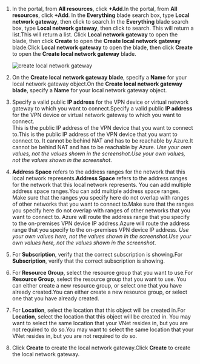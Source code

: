 1. <span data-ttu-id="fca36-101">In the portal, from **All resources**, click **+Add**.</span><span class="sxs-lookup"><span data-stu-id="fca36-101">In the portal, from **All resources**, click **+Add**.</span></span> <span data-ttu-id="fca36-102">In the **Everything** blade search box, type **Local network gateway**, then click to search.</span><span class="sxs-lookup"><span data-stu-id="fca36-102">In the **Everything** blade search box, type **Local network gateway**, then click to search.</span></span> <span data-ttu-id="fca36-103">This will return a list.</span><span class="sxs-lookup"><span data-stu-id="fca36-103">This will return a list.</span></span> <span data-ttu-id="fca36-104">Click **Local network gateway** to open the blade, then click **Create** to open the **Create local network gateway** blade.</span><span class="sxs-lookup"><span data-stu-id="fca36-104">Click **Local network gateway** to open the blade, then click **Create** to open the **Create local network gateway** blade.</span></span>

    ![create local network gateway](https://docstestmedia1.blob.core.windows.net/azure-media/includes/media/vpn-gateway-add-lng-s2s-rm-portal-include/createlng.png)
2. <span data-ttu-id="fca36-106">On the **Create local network gateway blade**, specify a **Name** for your local network gateway object.</span><span class="sxs-lookup"><span data-stu-id="fca36-106">On the **Create local network gateway blade**, specify a **Name** for your local network gateway object.</span></span>
3. <span data-ttu-id="fca36-107">Specify a valid public **IP address** for the VPN device or virtual network gateway to which you want to connect.</span><span class="sxs-lookup"><span data-stu-id="fca36-107">Specify a valid public **IP address** for the VPN device or virtual network gateway to which you want to connect.</span></span><br><span data-ttu-id="fca36-108">This is the public IP address of the VPN device that you want to connect to.</span><span class="sxs-lookup"><span data-stu-id="fca36-108">This is the public IP address of the VPN device that you want to connect to.</span></span> <span data-ttu-id="fca36-109">It cannot be behind NAT and has to be reachable by Azure.</span><span class="sxs-lookup"><span data-stu-id="fca36-109">It cannot be behind NAT and has to be reachable by Azure.</span></span> <span data-ttu-id="fca36-110">*Use your own values, not the values shown in the screenshot*.</span><span class="sxs-lookup"><span data-stu-id="fca36-110">*Use your own values, not the values shown in the screenshot*.</span></span>
4. <span data-ttu-id="fca36-111">**Address Space** refers to the address ranges for the network that this local network represents.</span><span class="sxs-lookup"><span data-stu-id="fca36-111">**Address Space** refers to the address ranges for the network that this local network represents.</span></span> <span data-ttu-id="fca36-112">You can add multiple address space ranges.</span><span class="sxs-lookup"><span data-stu-id="fca36-112">You can add multiple address space ranges.</span></span> <span data-ttu-id="fca36-113">Make sure that the ranges you specify here do not overlap with ranges of other networks that you want to connect to.</span><span class="sxs-lookup"><span data-stu-id="fca36-113">Make sure that the ranges you specify here do not overlap with ranges of other networks that you want to connect to.</span></span> <span data-ttu-id="fca36-114">Azure will route the address range that you specify to the on-premises VPN device IP address.</span><span class="sxs-lookup"><span data-stu-id="fca36-114">Azure will route the address range that you specify to the on-premises VPN device IP address.</span></span> <span data-ttu-id="fca36-115">*Use your own values here, not the values shown in the screenshot*.</span><span class="sxs-lookup"><span data-stu-id="fca36-115">*Use your own values here, not the values shown in the screenshot*.</span></span>
5. <span data-ttu-id="fca36-116">For **Subscription**, verify that the correct subscription is showing.</span><span class="sxs-lookup"><span data-stu-id="fca36-116">For **Subscription**, verify that the correct subscription is showing.</span></span>
6. <span data-ttu-id="fca36-117">For **Resource Group**, select the resource group that you want to use.</span><span class="sxs-lookup"><span data-stu-id="fca36-117">For **Resource Group**, select the resource group that you want to use.</span></span> <span data-ttu-id="fca36-118">You can either create a new resource group, or select one that you have already created.</span><span class="sxs-lookup"><span data-stu-id="fca36-118">You can either create a new resource group, or select one that you have already created.</span></span>
7. <span data-ttu-id="fca36-119">For **Location**, select the location that this object will be created in.</span><span class="sxs-lookup"><span data-stu-id="fca36-119">For **Location**, select the location that this object will be created in.</span></span> <span data-ttu-id="fca36-120">You may want to select the same location that your VNet resides in, but you are not required to do so.</span><span class="sxs-lookup"><span data-stu-id="fca36-120">You may want to select the same location that your VNet resides in, but you are not required to do so.</span></span>
8. <span data-ttu-id="fca36-121">Click **Create** to create the local network gateway.</span><span class="sxs-lookup"><span data-stu-id="fca36-121">Click **Create** to create the local network gateway.</span></span>
